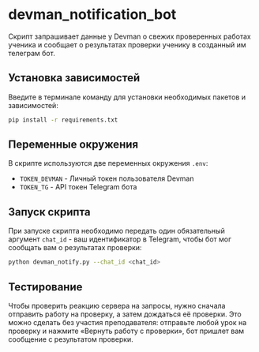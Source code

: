 # devman_notification_bot
 
Скрипт запрашивает данные у Devman о свежих проверенных работах ученика и сообщает о результатах проверки ученику в созданный им телеграм бот.

## Установка зависимостей

Введите в терминале команду для установки необходимых пакетов и зависимостей:

```bash
pip install -r requirements.txt
```

## Переменные окружения

В скрипте используются две переменных окружения `.env`:

- `TOKEN_DEVMAN` - Личный токен пользователя Devman
- `TOKEN_TG` - API токен Telegram бота

## Запуск скрипта 

При запуске скрипта необходимо передать один обязательный аргумент `chat_id` - ваш идентификатор в Telegram, чтобы бот мог сообщать вам о результатах проверки:

```bash
python devman_notify.py --chat_id <chat_id>
```

## Тестирование

Чтобы проверить реакцию сервера на запросы, нужно сначала отправить работу на проверку, а затем дождаться её проверки. Это можно сделать без участия преподавателя: отправьте любой урок на проверку и нажмите «Вернуть работу с проверки», бот пришлет вам сообщение с результатом проверки.